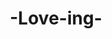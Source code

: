 ---
pid: ws126
title: "-Love-ing-"
location_transcription: Washington Square
coordinates: "[-75.152183409072, 39.946924019193]"
zipcode: '19147'
gen_neighborhood: South Philadelphia
neighborhood: Queen Village,Bella Vista,Pennsport,Italian Market
outside_phl: 
age: '5'
age_range: "<6"
instagram: 
image_file_name: ws_126.jpg
proposal_transcription: 
topic: Unknown,Love
topic_summary: 0, 0
type: Other No Form
keywords_other: washington square
credit: Olivia
image_labels: 
twitter: 
facebook: 
permalink: "/monuments/ws126/"
layout: item-page
---